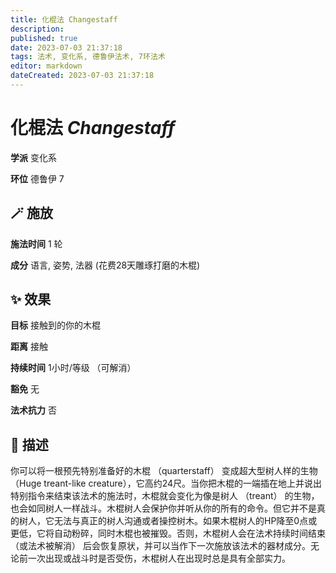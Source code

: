 ```yaml
---
title: 化棍法 Changestaff
description: 
published: true
date: 2023-07-03 21:37:18
tags: 法术, 变化系, 德鲁伊法术, 7环法术
editor: markdown
dateCreated: 2023-07-03 21:37:18
---
```


# **化棍法** *Changestaff*

**学派** 变化系 

**环位** 德鲁伊 7

## 🪄 施放

**施法时间** 1 轮

**成分** 语言, 姿势, 法器 (花费28天雕琢打磨的木棍)

## ✨ 效果 

**目标** 接触到的你的木棍 

**距离** 接触  

**持续时间** 1小时/等级 （可解消） 

**豁免** 无

**法术抗力** 否

## 📖 描述

你可以将一根预先特别准备好的木棍 （quarterstaff） 变成超大型树人样的生物 （Huge treant-like creature），它高约24尺。当你把木棍的一端插在地上并说出特别指令来结束该法术的施法时，木棍就会变化为像是树人 （treant） 的生物，也会如同树人一样战斗。木棍树人会保护你并听从你的所有的命令。但它并不是真的树人，它无法与真正的树人沟通或者操控树木。如果木棍树人的HP降至0点或更低，它将自动粉碎，同时木棍也被摧毁。否则，木棍树人会在法术持续时间结束 （或法术被解消） 后会恢复原状，并可以当作下一次施放该法术的器材成分。无论前一次出现或战斗时是否受伤，木棍树人在出现时总是具有全部实力。
    